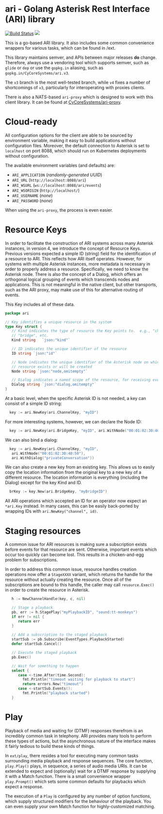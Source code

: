 # ari - Golang Asterisk Rest Interface (ARI) library
[![Build Status](https://travis-ci.org/CyCoreSystems/ari.png)](https://travis-ci.org/CyCoreSystems/ari) [![](https://godoc.org/github.com/AVOXI/ari?status.svg)](http://godoc.org/github.com/AVOXI/ari)

This is a go-based ARI library.  It also includes some common convenience wrappers for various tasks, which can be found in /ext.

This library maintains semver, and APIs between major releases **do** change.
Therefore, always use a vendoring tool which supports semver, such as `glide` or
`dep` or use the `gopkg.in` aliasing, such as `gopkg.in/CyCoreSystems/ari.v3`.

The `v3` branch is the most well-tested branch, while `v4` fixes a number of
shortcomings of `v3`, particularly for interoperating with proxies clients.

There is also a NATS-based `ari-proxy` which is designed to work with this
client library.  It can be found at
[CyCoreSystems/ari-proxy](https://github.com/AVOXI/ari-proxy).

# Cloud-ready

All configuration options for the client are able to be sourced by environment
variable, making it easy to build applications without configuration files.
Moreover, the default connection to Asterisk is set to `localhost` on port 8088,
which should run on Kubernetes deployments without configuration.

The available environment variables (and defaults) are:

  - `ARI_APPLICATION` (*randomly-generated UUID*)
  - `ARI_URL` (`http://localhost:8088/ari`)
  - `ARI_WSURL` (`ws://localhost:8088/ari/events`)
  - `ARI_WSORIGIN` (`http://localhost/`)
  - `ARI_USERNAME` (*none*)
  - `ARI_PASSWORD` (*none*)

When using the `ari-proxy`, the process is even easier.

# Resource Keys

In order to facilitate the construction of ARI systems across many Asterisk
instances, in version 4, we introduce the concept of Resource Keys.  Previous
versions expected a simple ID (string) field for the identification of a
resource to ARI.  This reflects how ARI itself operates.  However, for systems
with multiple Asterisk instances, more metadata is necessary in order to
properly address a resource.  Specifically, we need to know the Asterisk node.
There is also the concept of a Dialog, which offers an orthogonal logical
grouping of events which transcends nodes and applications.  This is not
meaningful in the native client, but other transports, such as the ARI proxy,
may make use of this for alternative routing of events.

This Key includes all of these data.

```go
package ari

// Key identifies a unique resource in the system
type Key struct {
   // Kind indicates the type of resource the Key points to.  e.g., "channel",
   // "bridge", etc.
   Kind string   `json:"kind"`

   // ID indicates the unique identifier of the resource
   ID string `json:"id"`

   // Node indicates the unique identifier of the Asterisk node on which the
   // resource exists or will be created
   Node string `json:"node,omitempty"`

   // Dialog indicates a named scope of the resource, for receiving events
   Dialog string `json:"dialog,omitempty"`
}
```
At a basic level, when the specific Asterisk ID is not needed, a key can consist
of a simple ID string:

```go
  key := ari.NewKey(ari.ChannelKey, "myID")
```

For more interesting systems, however, we can declare the Node ID:

```go
  key := ari.NewKey(ari.BridgeKey, "myID", ari.WithNode("00:01:02:30:40:50"))
```

We can also bind a dialog:

```go
  key := ari.NewKey(ari.ChannelKey, "myID",
   ari.WithNode("00:01:02:30:40:50"),
   ari.WithDialog("privateConversation"))
```

We can also create a new key from an existing key.  This allows us to easily
copy the location information from the original key to a new key of a different
resource.  The location information is everything (including the Dialog) except
for the key Kind and ID.

```go
  brKey := key.New(ari.BridgeKey, "myBridgeID")

```

All ARI operations which accepted an ID for an operator now expect an `*ari.Key`
instead.  In many cases, this can be easily back-ported by wrapping IDs with
`ari.NewKey("channel", id)`.

# Staging resources

A common issue for ARI resources is making sure a subscription exists before
events for that resource are sent.  Otherwise, important events which occur too
quickly can become lost.  This results in a chicken-and-egg problem for
subscriptions.

In order to address this common issue, resource handles creation operations now
offer a `StageXXXX` variant, which returns the handle for the resource without
actually creating the resource.  Once all of the subscriptions are bound to this
handle, the caller may call `resource.Exec()` in order to create the resource in
Asterisk.

```go
   h := NewChannelHandle(key, c, nil)

   // Stage a playback
   pb, err := h.StagePlay("myPlaybackID", "sound:tt-monkeys")
   if err != nil {
      return err
   }
   
   // Add a subscription to the staged playback
   startSub := pb.Subscribe(EventTypes.PlaybackStarted)
   defer startSub.Cancel()

   // Execute the staged playback
   pb.Exec()

   // Wait for something to happen
   select {
      case <-time.After(time.Second):
        fmt.Println("timeout waiting for playback to start")
        return errors.New("timeout")
      case <-startSub.Events():
        fmt.Println("playback started")
   }
```

# Play

Playback of media and waiting for (DTMF) responses therefrom is an incredibly
common task in telephony.  ARI provides many tools to perform these types of
actions, but the asynchronous nature of the interface makes it fairly tedious to
build these kinds of things.

In `ext/play`, there resides a tool for executing many common tasks surrounding
media playback and response sequences.  The core function, `play.Play()`
plays, in sequence, a series of audio media URIs.  It can be extended to expect
and (optionally) wait for a DTMF response by supplying it with a Match function.
There is a small convenience wrapper `play.Prompt()` which sets some common
defaults for playbacks which expect a response.

The execution of a `Play` is configured by any number of option functions, which
supply structured modifiers for the behaviour of the playback.  You can even
supply your own Match function for highly-customized matching.


